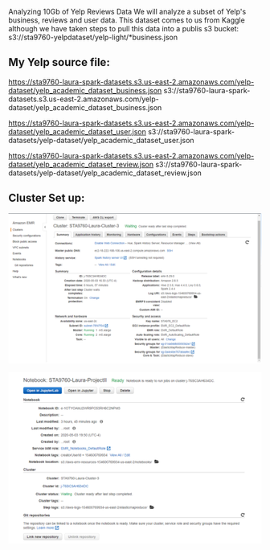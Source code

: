 Analyzing 10Gb of Yelp Reviews Data
We will analyze a subset of Yelp's business, reviews and user data. This dataset comes to us from Kaggle although we have taken steps to pull this data into a publis s3 bucket: s3://sta9760-yelpdataset/yelp-light/*business.json


## My Yelp source file: 

https://sta9760-laura-spark-datasets.s3.us-east-2.amazonaws.com/yelp-dataset/yelp_academic_dataset_business.json
s3://sta9760-laura-spark-datasets.s3.us-east-2.amazonaws.com/yelp-dataset/yelp_academic_dataset_business.json

https://sta9760-laura-spark-datasets.s3.us-east-2.amazonaws.com/yelp-dataset/yelp_academic_dataset_user.json
s3://sta9760-laura-spark-datasets/yelp-dataset/yelp_academic_dataset_user.json

https://sta9760-laura-spark-datasets.s3.us-east-2.amazonaws.com/yelp-dataset/yelp_academic_dataset_review.json
s3://sta9760-laura-spark-datasets/yelp-dataset/yelp_academic_dataset_review.json


## Cluster Set up:
![scrnshot](https://github.com/laurachan2020/pyspark/blob/master/cluster.PNG)


![scrnshot](https://github.com/laurachan2020/pyspark/blob/master/notebook.PNG)
